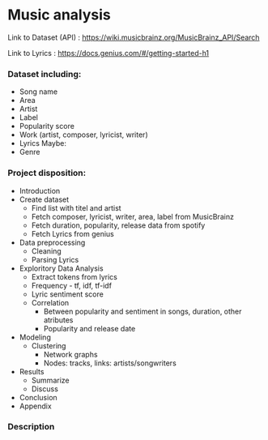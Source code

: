 # Music analysis


Link to Dataset (API) : https://wiki.musicbrainz.org/MusicBrainz_API/Search

Link to Lyrics : https://docs.genius.com/#/getting-started-h1 

### Dataset including:
- Song name
- Area
- Artist
- Label
- Popularity score
- Work (artist, composer, lyricist, writer)
- Lyrics
Maybe:
- Genre


### Project disposition:
- Introduction
- Create dataset
    - Find list with titel and artist
    - Fetch composer, lyricist, writer, area, label from MusicBrainz
    - Fetch duration, popularity, release data from spotify
    - Fetch Lyrics from genius
- Data preprocessing
    - Cleaning
    - Parsing Lyrics
- Exploritory Data Analysis
    - Extract tokens from lyrics
    - Frequency - tf, idf, tf-idf
    - Lyric sentiment score
    - Correlation
        - Between popularity and sentiment in songs, duration, other atributes
        - Popularity and release date
- Modeling
    - Clustering
        - Network graphs
        - Nodes: tracks, links: artists/songwriters
- Results
    - Summarize
    - Discuss
- Conclusion
- Appendix



### Description